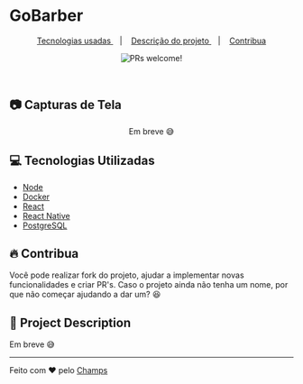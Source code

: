 # GoBarber
<p align="center">
  <a href="#computer-used-technologies">
    Tecnologias usadas
  </a>
  &nbsp;&nbsp;&nbsp;|&nbsp;&nbsp;&nbsp;
  <a href="#octocat-project-description">
    Descrição do projeto
  </a>
  &nbsp;&nbsp;&nbsp;|&nbsp;&nbsp;&nbsp;
  <a href="#fire-contribute">
    Contribua
  </a>
</p>

<p align="center">
 <img src="https://img.shields.io/static/v1?label=PRs&message=welcome&color=7159c1&labelColor=000000" alt="PRs welcome!" />
</p>

<br>

## :camera: Capturas de Tela
<p align="center">
	Em breve 😅
    <!-- <image src=".github/screenshots1.png"> -->
</p>

## :computer: Tecnologias Utilizadas

- [Node]([https://nodejs.org/en/](https://nodejs.org/en/))
- [Docker](https://docker.com)
- [React](https://reactjs.org/)
- [React Native](https://reactnative.dev/)
- [PostgreSQL](https://www.postgresql.org/)

## :fire: Contribua

Você pode realizar fork do projeto, ajudar a implementar novas funcionalidades e criar PR's.
Caso o projeto ainda não tenha um nome, por que não começar ajudando a dar um? 😆

## 🔎 Project Description

Em breve 😅

---

Feito com :heart: pelo [Champs](https://gtihub.com/GabriPires)